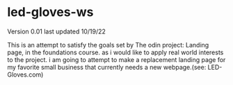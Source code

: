 # led-gloves-ws
Version 0.01 last updated 10/19/22

  This is an attempt to satisfy the goals set by The odin project: Landing page, in the foundations course.
as i would like to apply real world interests to the project.
i am going to attempt to make a replacement landing page for my favorite small business that currently needs a new webpage.(see: LED-Gloves.com)
